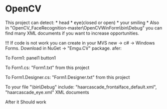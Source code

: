 # OpenCV



This project can detect:
          *  head
          *  eye(closed or open)
          *  your smiling
          * Also in "OpenCV_FaceRecognition-master\OpenCVWinForm\bin\Debug" you can find many XML documents if you want to increase opportunities.
          
          
          
          
          
!!! If code is not work you can create in your MVS new -> c# -> Windows Forms. Download in NuGet -> "Emgu.CV" package. afer:

 
 
To Form1:
            panel1
            button1
 
 
To Forn1.cs:
            "Form1.txt" from this project
  
  
  
 To Form1.Designer.cs:
            "Form1.Designer.txt" from this project

To your file "\bin\Debug" include: "haarcascade_frontalface_default.xml", "haarcascade_eye.xml"  XML documents

After it Should work
